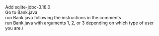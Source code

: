 Add sqlite-jdbc-3.18.0\
Go to Bank.java\
run Bank.java following the instructions in the comments\
run Bank.java with arguments 1, 2, or 3 depending on which type of user you are.\
